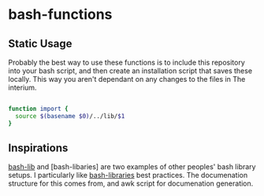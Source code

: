 # bash-functions


## Static Usage

Probably the best way to use these functions is to include this repository into your bash script, and then create an installation script that saves these locally.  This way you aren't dependant on any changes to the files in The interium.

```bash

function import {
  source $(basename $0)/../lib/$1
}
```

## Inspirations
[bash-lib] and [bash-libaries] are two examples of other peoples' bash library setups.  I particularly like [bash-libraries] best practices.  The documenation structure for this comes from, and awk script for documenation generation.

[bash-lib]:https://github.com/aks/bash-lib
[bash-libraries]:https://github.com/juan131/bash-libraries
[shdoc]:https://github.com/reconquest/shdoc
